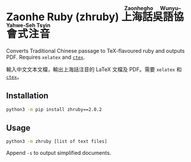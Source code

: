 # Zaonhe Ruby (zhruby) <ruby>上海話吳語協會式注音<rt>Zaonhegho Wunyu–Yahwe-Seh Tsyin</ruby>

Converts Traditional Chinese passage to TeX-flavoured ruby and outputs PDF. Requires `xelatex` and [`ctex`](https://github.com/CTeX-org/ctex-kit).

輸入中文文本文檔，輸出上海話注音的 LaTeX 文檔及 PDF。需要 `xelatex` 和 [`ctex`](https://github.com/CTeX-org/ctex-kit)。

## Installation

```bash
python3 -m pip install zhruby==2.0.2
```

## Usage

```bash
python3 -m zhruby [list of text files]
```

Append `-s` to output simplified documents.
